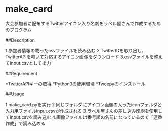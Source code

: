 # make_card

大会参加者に配布するTwitterアイコン入り名刺をラベル屋さんで作成するためのプログラム

##Description

1.参加者情報の載ったcsvファイルを読み込む
2.TwitterIDを取り出し、TwitterAPIを叩いて対応するアイコン画像をダウンロード
3.csvファイルを整えてinput.csvとして出力

##Requirement

*TwitterAPIキーの取得
*Python3の使用環境
*Tweepyのインストール

##Usage

1.make_card.pyを実行
2.同じフォルダにアイコン画像の入ったiconフォルダと入力用ファイルinput.csvが作成される
3.ラベル屋さんの差し込み印刷を使用してinput.csvを読み込む
4.画像ファイルは番号順の名前になっているので「連番作成」で読み込める
